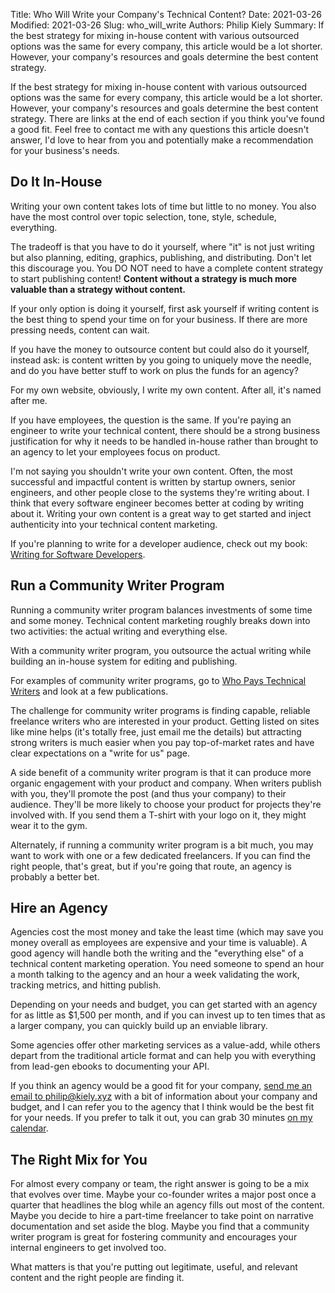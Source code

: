 Title: Who Will Write your Company's Technical Content?
Date: 2021-03-26
Modified: 2021-03-26
Slug: who_will_write
Authors: Philip Kiely
Summary: If the best strategy for mixing in-house content with various outsourced options was the same for every company, this article would be a lot shorter. However, your company's resources and goals determine the best content strategy.

If the best strategy for mixing in-house content with various outsourced options was the same for every company, this article would be a lot shorter. However, your company's resources and goals determine the best content strategy. There are links at the end of each section if you think you've found a good fit. Feel free to contact me with any questions this article doesn't answer, I'd love to hear from you and potentially make a recommendation for your business's needs.

## Do It In-House

Writing your own content takes lots of time but little to no money. You also have the most control over topic selection, tone, style, schedule, everything.

The tradeoff is that you have to do it yourself, where "it" is not just writing but also planning, editing, graphics, publishing, and distributing. Don't let this discourage you. You DO NOT need to have a complete content strategy to start publishing content! **Content without a strategy is much more valuable than a strategy without content.**

If your only option is doing it yourself, first ask yourself if writing content is the best thing to spend your time on for your business. If there are more pressing needs, content can wait.

If you have the money to outsource content but could also do it yourself, instead ask: is content written by you going to uniquely move the needle, and do you have better stuff to work on plus the funds for an agency?

For my own website, obviously, I write my own content. After all, it's named after me.

If you have employees, the question is the same. If you're paying an engineer to write your technical content, there should be a strong business justification for why it needs to be handled in-house rather than brought to an agency to let your employees focus on product.

I'm not saying you shouldn't write your own content. Often, the most successful and impactful content is written by startup owners, senior engineers, and other people close to the systems they're writing about. I think that every software engineer becomes better at coding by writing about it. Writing your own content is a great way to get started and inject authenticity into your technical content marketing.

If you're planning to write for a developer audience, check out my book: [Writing for Software Developers](https://wfsd.com).

## Run a Community Writer Program

Running a community writer program balances investments of some time and some money. Technical content marketing roughly breaks down into two activities: the actual writing and everything else.

With a community writer program, you outsource the actual writing while building an in-house system for editing and publishing.

For examples of community writer programs, go to [Who Pays Technical Writers](https://whopaystechnicalwriters.com) and look at a few publications.

The challenge for community writer programs is finding capable, reliable freelance writers who are interested in your product. Getting listed on sites like mine helps (it's totally free, just email me the details) but attracting strong writers is much easier when you pay top-of-market rates and have clear expectations on a "write for us" page.

A side benefit of a community writer program is that it can produce more organic engagement with your product and company. When writers publish with you, they'll promote the post (and thus your company) to their audience. They'll be more likely to choose your product for projects they're involved with. If you send them a T-shirt with your logo on it, they might wear it to the gym.

Alternately, if running a community writer program is a bit much, you may want to work with one or a few dedicated freelancers. If you can find the right people, that's great, but if you're going that route, an agency is probably a better bet.

## Hire an Agency

Agencies cost the most money and take the least time (which may save you money overall as employees are expensive and your time is valuable). A good agency will handle both the writing and the "everything else" of a technical content marketing operation. You need someone to spend an hour a month talking to the agency and an hour a week validating the work, tracking metrics, and hitting publish.

Depending on your needs and budget, you can get started with an agency for as little as $1,500 per month, and if you can invest up to ten times that as a larger company, you can quickly build up an enviable library.

Some agencies offer other marketing services as a value-add, while others depart from the traditional article format and can help you with everything from lead-gen ebooks to documenting your API.

If you think an agency would be a good fit for your company, [send me an email to philip@kiely.xyz](mailto:philip@kiely.xyz) with a bit of information about your company and budget, and I can refer you to the agency that I think would be the best fit for your needs. If you prefer to talk it out, you can grab 30 minutes [on my calendar](/calendar).

## The Right Mix for You

For almost every company or team, the right answer is going to be a mix that evolves over time. Maybe your co-founder writes a major post once a quarter that headlines the blog while an agency fills out most of the content. Maybe you decide to hire a part-time freelancer to take point on narrative documentation and set aside the blog. Maybe you find that a community writer program is great for fostering community and encourages your internal engineers to get involved too.

What matters is that you're putting out legitimate, useful, and relevant content and the right people are finding it.